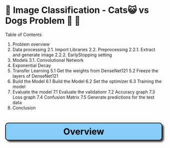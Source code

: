 # 🌟 Image Classification - Cats😺 vs Dogs Problem 🐶 🌟



Table of Contents
1. Problem overview
2. Data processing
   2.1. Import Libraries
   2.2. Preprocessing
     2.2.1. Extract and generate image
     2.2.2. EarlyStopping setting
3. Models
   3.1. Convolutional Network
6. Exponential Decay
7. Transfer Learning
5.1 Get the weights from DenseNet121
5.2 Freeze the layers of DenseNet121
8. Build the Model
6.1 Build the Model
6.2 Set the optimizer
6.3 Training the model
9. Evaluate the model
7.1 Evaluate the validationr
7.2 Accuracy graph
7.3 Loss graph
7.4 Confusion Matrix
7.5 Generate predictions for the test data
10. Conclusion


<a id="section-1"></a>
<h1 style="background-color: #87CEFA; color: #000; text-align: center; border: 2px solid #000; border-radius: 10px; padding: 10px; box-shadow: 5px 5px 5px rgba(0, 0, 0, 0.75); transform: rotateX(10deg);">
  Overview
</h1>

